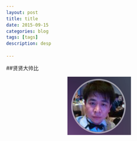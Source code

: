 ```yaml
---
layout: post
title: title
date: 2015-09-15
categories: blog
tags: [tags]
description: desp

---
```

##贤贤大帅比
<center>
    <p><img src="/img/xianxian.png"></p>
</center>












